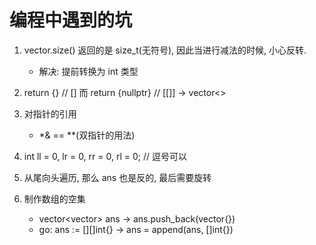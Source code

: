 # 编程中遇到的坑

1. vector.size() 返回的是 size_t(无符号), 因此当进行减法的时候, 小心反转.
    - 解决: 提前转换为 int 类型

2. return {} // [] 而 return {nullptr} // [[]] -> vector<>

3. 对指针的引用
    - *& == **(双指针的用法)

4. int ll = 0, lr = 0, rr = 0, rl = 0; // 逗号可以

5. 从尾向头遍历, 那么 ans 也是反的, 最后需要旋转

6. 制作数组的空集
    - vector<vector<int>> ans -> ans.push_back(vector<int>{})
    - go: ans := [][]int{} -> ans = append(ans, []int{}) 